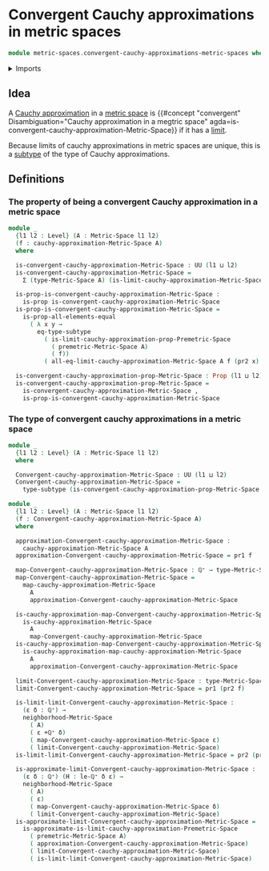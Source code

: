 # Convergent Cauchy approximations in metric spaces

```agda
module metric-spaces.convergent-cauchy-approximations-metric-spaces where
```

<details><summary>Imports</summary>

```agda
open import elementary-number-theory.positive-rational-numbers

open import foundation.binary-relations
open import foundation.dependent-pair-types
open import foundation.identity-types
open import foundation.propositions
open import foundation.subtypes
open import foundation.transport-along-identifications
open import foundation.universe-levels

open import metric-spaces.cauchy-approximations-metric-spaces
open import metric-spaces.limits-of-cauchy-approximations-in-premetric-spaces
open import metric-spaces.metric-spaces
```

</details>

## Idea

A [Cauchy approximation](metric-spaces.cauchy-approximations-metric-spaces.md)
in a [metric space](metric-spaces.metric-spaces.md) is
{{#concept "convergent" Disambiguation="Cauchy approximation in a megtric space" agda=is-convergent-cauchy-approximation-Metric-Space}}
if it has a
[limit](metric-spaces.limits-of-cauchy-approximations-in-premetric-spaces.md).

Because limits of cauchy approximations in metric spaces are unique, this is a
[subtype](foundation.subtypes.md) of the type of Cauchy approximations.

## Definitions

### The property of being a convergent Cauchy approximation in a metric space

```agda
module _
  {l1 l2 : Level} (A : Metric-Space l1 l2)
  (f : cauchy-approximation-Metric-Space A)
  where

  is-convergent-cauchy-approximation-Metric-Space : UU (l1 ⊔ l2)
  is-convergent-cauchy-approximation-Metric-Space =
    Σ (type-Metric-Space A) (is-limit-cauchy-approximation-Metric-Space A f)

  is-prop-is-convergent-cauchy-approximation-Metric-Space :
    is-prop is-convergent-cauchy-approximation-Metric-Space
  is-prop-is-convergent-cauchy-approximation-Metric-Space =
    is-prop-all-elements-equal
      ( λ x y →
        eq-type-subtype
          ( is-limit-cauchy-approximation-prop-Premetric-Space
            ( premetric-Metric-Space A)
            ( f))
          ( all-eq-limit-cauchy-approximation-Metric-Space A f (pr2 x) (pr2 y)))

  is-convergent-cauchy-approximation-prop-Metric-Space : Prop (l1 ⊔ l2)
  is-convergent-cauchy-approximation-prop-Metric-Space =
    is-convergent-cauchy-approximation-Metric-Space ,
    is-prop-is-convergent-cauchy-approximation-Metric-Space
```

### The type of convergent cauchy approximations in a metric space

```agda
module _
  {l1 l2 : Level} (A : Metric-Space l1 l2)
  where

  Convergent-cauchy-approximation-Metric-Space : UU (l1 ⊔ l2)
  Convergent-cauchy-approximation-Metric-Space =
    type-subtype (is-convergent-cauchy-approximation-prop-Metric-Space A)
```

```agda
module _
  {l1 l2 : Level} (A : Metric-Space l1 l2)
  (f : Convergent-cauchy-approximation-Metric-Space A)
  where

  approximation-Convergent-cauchy-approximation-Metric-Space :
    cauchy-approximation-Metric-Space A
  approximation-Convergent-cauchy-approximation-Metric-Space = pr1 f

  map-Convergent-cauchy-approximation-Metric-Space : ℚ⁺ → type-Metric-Space A
  map-Convergent-cauchy-approximation-Metric-Space =
    map-cauchy-approximation-Metric-Space
      A
      approximation-Convergent-cauchy-approximation-Metric-Space

  is-cauchy-approximation-map-Convergent-cauchy-approximation-Metric-Space :
    is-cauchy-approximation-Metric-Space
      A
      map-Convergent-cauchy-approximation-Metric-Space
  is-cauchy-approximation-map-Convergent-cauchy-approximation-Metric-Space =
    is-cauchy-approximation-map-cauchy-approximation-Metric-Space
      A
      approximation-Convergent-cauchy-approximation-Metric-Space

  limit-Convergent-cauchy-approximation-Metric-Space : type-Metric-Space A
  limit-Convergent-cauchy-approximation-Metric-Space = pr1 (pr2 f)

  is-limit-limit-Convergent-cauchy-approximation-Metric-Space :
    (ε δ : ℚ⁺) →
    neighborhood-Metric-Space
      ( A)
      ( ε +ℚ⁺ δ)
      ( map-Convergent-cauchy-approximation-Metric-Space ε)
      ( limit-Convergent-cauchy-approximation-Metric-Space)
  is-limit-limit-Convergent-cauchy-approximation-Metric-Space = pr2 (pr2 f)

  is-approximate-limit-Convergent-cauchy-approximation-Metric-Space :
    (ε δ : ℚ⁺) (H : le-ℚ⁺ δ ε) →
    neighborhood-Metric-Space
      ( A)
      ( ε)
      ( map-Convergent-cauchy-approximation-Metric-Space δ)
      ( limit-Convergent-cauchy-approximation-Metric-Space)
  is-approximate-limit-Convergent-cauchy-approximation-Metric-Space =
    is-approximate-is-limit-cauchy-approximation-Premetric-Space
      ( premetric-Metric-Space A)
      ( approximation-Convergent-cauchy-approximation-Metric-Space)
      ( limit-Convergent-cauchy-approximation-Metric-Space)
      ( is-limit-limit-Convergent-cauchy-approximation-Metric-Space)
```
